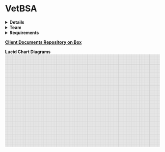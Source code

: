 # VetBSA


<details><summary><b>Details</b></summary>
<hr>

- **Description:** Mobile app to calculate chemotherapy drug doses.
- **Client(s):** Kimberly Selting - VetMed
- **Language(s):** English
- **Platform(s):** iOS
  - **Price:** TBD
- **Distribution Method(s):** Apple App Store
- **Development Methodology:** [e.g. [Agile](https://github.com/dswtzer/dev-guide/blob/master/docs/wiki/agile.md)]

- **Framework(s)/Language(s):** 
  - **Frontend:** Flutter/Dart
  - **Backend:** N/A
  - **Database:** N/A
- **Version Target:** 1.0
- **Target Date:** Unknown

<hr>
</details>

<details><summary><b>Team</b></summary>
<hr>
  
  - **Owner:** Kimberly Selting (seltingk@illinois.edu)
  - **Coordinator:** Jim Caputo (jcaputo@uillinois.edu)
  - **Designer(s):** Kelly Delahanty (delahan2@uillinois.edu)
  - **Developer(s):** Derek Schweitzer (dschw3@illinois.edu)

<hr>
</details>

<!---
## [Requirements](/docs/requirements.md)
-->

<details><summary><b>Requirements</b></summary>
<hr>

<ul>
<details><summary><b>In Scope</b></summary>

<ul>

### Sprint 1 (??/??/?? - ??/??/??)

<ul>
<details><summary><b>Epic 1 Summary</b></summary>

<ul>
  
## [Epic text](Link-to-issue)
- [User story text](Link-to-issue)
- [User story text](Link-to-issue)
- [User story text](Link-to-issue)
</ul>

</details>
</ul>

<ul>
<details><summary><b>Epic 2 Summary</b></summary>

<ul>

## [Epic text](Link-to-issue)
- [User story text](Link-to-issue)
- [User story text](Link-to-issue)
- [User story text](Link-to-issue)
</ul>

</details>
</ul>

### Sprint 2 (??/??/?? - ??/??/??)

<ul>
<details><summary><b>Epic 3 Summary</b></summary>

<ul>

## [Epic text](Link-to-issue)
- [User story text](Link-to-issue)
- [User story text](Link-to-issue)
- [User story text](Link-to-issue)
</ul>

</details>
</ul>


<ul>
<details><summary><b>Epic 4 Summary</b></summary>

<ul>

## [Epic text](Link-to-issue)
- [User story text](Link-to-issue)
- [User story text](Link-to-issue)
- [User story text](Link-to-issue)
</ul>

</details>
</ul>

</ul>
</details>

<details><summary><b>Out of Scope (Backlog)</b></summary>

<ul>
  
- [User story text](Link-to-issue)
</ul>
</details>
</ul>

<hr>
</details>


**[Client Documents Repository on Box](https://www.box.com)**

**Lucid Chart Diagrams
[![UI Flow Diagram](/docs/lucidchart-thumb.png)](https://www.lucidchart.com)**
